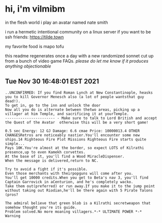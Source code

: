 # hi, i'm vilmibm

in the flesh world i play an avatar named nate smith

i run a hermetic intentional community on a linux server if you want to be ssh friends: https://tilde.town

my favorite food is mapo tofu

this readme regenerates once a day with a new randomized sonnet cut up from a bunch of video game FAQs.
_please do let me know if it produces anything objectionable_

## Tue Nov 30 16:48:01 EST 2021

    ..UNCONFIRMED: If you find Roman Lynch at New Constantinople, heasks you to kill Governor Menesch also (a lot of people wantsthat guy dead!).
    To get in, go to the inn and unlock the door
    Now all you do is alternate between thetwo areas, picking up a villager at him Temple, and sacrificing it at yourTemple.
    ----------------------- - Make sure to talk to Lord British and accept the Quest of the Avatar  otherwise this will be a very short game!
    
    0.5 sec Energy: 12 GJ Damage: 6.6 cmae Price: 10000013.4 OTHER CHANGESRetros are noticeably nastier.You'll encounter some new ships.14 Righteous Fire Plot Missions Righteous Fire starts quite simple...
    Pays 10K.You're almost at the border, so expect LOTS of Kilrathi presence,up to even Kamekh corvettes.
    At the base of it, you'll find a Wood MiracleDispenser.
    When the message is delivered,return to NC.
    
    Try to avoid a fight if it's possible.
    Even those merchants with theirpopguns will come after you.
    You'll get 10000 credits.When you get to Beta's nav 3, you'll find Captain Garrovick in aCenturion, and he's completely wacko.
    Take them out(preferred) or run away.If you make it to the jump point without taking out Riodian,he'll be there again with 5 Pirate Talons (pros?
    
    The admiral believe that green blob is a Kilrathi secretweapon that somehow thought you're its guide.
    Problem solved.No more moaning villagers.*-* ULTIMATE POWER *-* Warning
